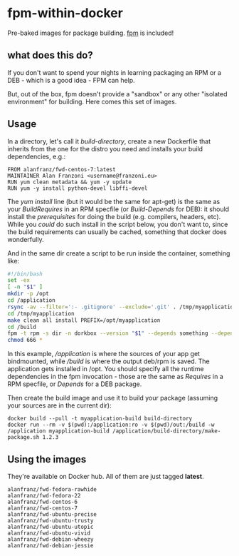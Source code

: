 # fpm-within-docker

Pre-baked images for package building. [fpm](https://github.com/jordansissel/fpm) is included!

## what does this do?

If you don't want to spend your nights in learning packaging an RPM or a DEB - which is a good idea - FPM can help.

But, out of the box, fpm doesn't provide a "sandbox" or any other "isolated environment" for building. Here comes this set of images.

## Usage

In a directory, let's call it *build-directory*, create a new Dockerfile that inherits from the one for the distro you need and installs your build dependencies, e.g.:

```
FROM alanfranz/fwd-centos-7:latest
MAINTAINER Alan Franzoni <username@franzoni.eu>
RUN yum clean metadata && yum -y update
RUN yum -y install python-devel libffi-devel
```

The *yum install* line (but it would be the same for apt-get) is the same as your *BuildRequires* in an RPM specfile (or *Build-Depends* for DEB): it should install the *prerequisites* for doing the build (e.g. compilers, headers, etc). While you *could* do such install in the script below, you don't want to, since the build requirements can usually be cached, something that docker does wonderfully.

And in the same dir create a script to be run inside the container, something like:

```make-package.sh
#!/bin/bash
set -ex
[ -n "$1" ]
mkdir -p /opt
cd /application
rsync -av --filter=':- .gitignore' --exclude='.git' . /tmp/myapplication
cd /tmp/myapplication
make clean all install PREFIX=/opt/myapplication
cd /build
fpm -t rpm -s dir -n dorkbox --version "$1" --depends something --depends somethingelse -C / opt
chmod 666 *
```

In this example, */application* is where the sources of your app get bindmounted, while */build* is where the output deb/rpm is saved.
The application gets installed in /opt. You should specify all the runtime dependencies in the fpm invocation - those are the same as *Requires* in a RPM specfile, or *Depends* for a DEB package.

Then create the build image and use it to build your package (assuming your sources are in the current dir):

```
docker build --pull -t myapplication-build build-directory
docker run --rm -v $(pwd):/application:ro -v $(pwd)/out:/build -w /application myapplication-build /application/build-directory/make-package.sh 1.2.3
```
## Using the images

They're available on Docker hub. All of them are just tagged **latest**.

```
alanfranz/fwd-fedora-rawhide
alanfranz/fwd-fedora-22
alanfranz/fwd-centos-6
alanfranz/fwd-centos-7
alanfranz/fwd-ubuntu-precise
alanfranz/fwd-ubuntu-trusty
alanfranz/fwd-ubuntu-utopic
alanfranz/fwd-ubuntu-vivid
alanfranz/fwd-debian-wheezy
alanfranz/fwd-debian-jessie
```

